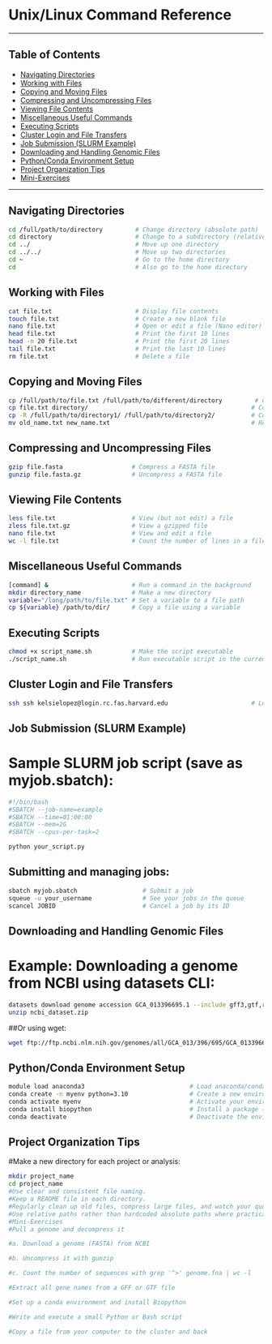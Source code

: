 # Unix/Linux Command Reference


---

## Table of Contents

- [Navigating Directories](#navigating-directories)
- [Working with Files](#working-with-files)
- [Copying and Moving Files](#copying-and-moving-files)
- [Compressing and Uncompressing Files](#compressing-and-uncompressing-files)
- [Viewing File Contents](#viewing-file-contents)
- [Miscellaneous Useful Commands](#miscellaneous-useful-commands)
- [Executing Scripts](#executing-scripts)
- [Cluster Login and File Transfers](#cluster-login-and-file-transfers)
- [Job Submission (SLURM Example)](#job-submission-slurm-example)
- [Downloading and Handling Genomic Files](#downloading-and-handling-genomic-files)
- [Python/Conda Environment Setup](#pythonconda-environment-setup)
- [Project Organization Tips](#project-organization-tips)
- [Mini-Exercises](#mini-exercises)

---

## Navigating Directories
```bash
cd /full/path/to/directory         # Change directory (absolute path)
cd directory                       # Change to a subdirectory (relative path)
cd ../                             # Move up one directory
cd ../../                          # Move up two directories
cd ~                               # Go to the home directory
cd                                 # Also go to the home directory 
```
## Working with Files
```bash
cat file.txt                       # Display file contents
touch file.txt                     # Create a new blank file
nano file.txt                      # Open or edit a file (Nano editor)
head file.txt                      # Print the first 10 lines
head -n 20 file.txt                # Print the first 20 lines
tail file.txt                      # Print the last 10 lines
rm file.txt                        # Delete a file
```
## Copying and Moving Files
```bash
cp /full/path/to/file.txt /full/path/to/different/directory         # Copy a file
cp file.txt directory/                                             # Copy to a subdirectory
cp -R /full/path/to/directory1/ /full/path/to/directory2/          # Copy directories recursively
mv old_name.txt new_name.txt                                       # Rename or move a file
```
## Compressing and Uncompressing Files
```bash
gzip file.fasta                   # Compress a FASTA file
gunzip file.fasta.gz              # Uncompress a FASTA file
```
## Viewing File Contents
```bash
less file.txt                     # View (but not edit) a file
zless file.txt.gz                 # View a gzipped file
nano file.txt                     # View and edit a file
wc -l file.txt                    # Count the number of lines in a file
```

## Miscellaneous Useful Commands
```bash
[command] &                       # Run a command in the background
mkdir directory_name              # Make a new directory
variable="/long/path/to/file.txt" # Set a variable to a file path
cp ${variable} /path/to/dir/      # Copy a file using a variable
```
## Executing Scripts
```bash
chmod +x script_name.sh           # Make the script executable
./script_name.sh                  # Run executable script in the current directory
```
## Cluster Login and File Transfers
```bash
ssh ssh kelsielopez@login.rc.fas.harvard.edu                       # Log onto the cluster
```
## Job Submission (SLURM Example)
# Sample SLURM job script (save as myjob.sbatch):

```bash
#!/bin/bash
#SBATCH --job-name=example
#SBATCH --time=01:00:00
#SBATCH --mem=2G
#SBATCH --cpus-per-task=2

python your_script.py
```

## Submitting and managing jobs:

```bash
sbatch myjob.sbatch                  # Submit a job
squeue -u your_username              # See your jobs in the queue
scancel JOBID                        # Cancel a job by its ID
```
## Downloading and Handling Genomic Files
# Example: Downloading a genome from NCBI using datasets CLI:

```bash
datasets download genome accession GCA_013396695.1 --include gff3,gtf,rna,cds,protein,genome,seq-report
unzip ncbi_dataset.zip
```

##Or using wget:

```bash
wget ftp://ftp.ncbi.nlm.nih.gov/genomes/all/GCA_013/396/695/GCA_013396695.1_name/xxx.fna.gz
```
## Python/Conda Environment Setup
```bash
module load anaconda3                             # Load anaconda/conda if required by the cluster
conda create -n myenv python=3.10                 # Create a new environment
conda activate myenv                              # Activate your environment
conda install biopython                           # Install a package (example)
conda deactivate                                  # Deactivate the environment
```

## Project Organization Tips
#Make a new directory for each project or analysis:
```bash
mkdir project_name
cd project_name
#Use clear and consistent file naming.
#Keep a README file in each directory.
#Regularly clean up old files, compress large files, and watch your quota.
#Use relative paths rather than hardcoded absolute paths where practical.
#Mini-Exercises
#Pull a genome and decompress it

#a. Download a genome (FASTA) from NCBI

#b. Uncompress it with gunzip

#c. Count the number of sequences with grep '^>' genome.fna | wc -l

#Extract all gene names from a GFF or GTF file

#Set up a conda environment and install Biopython

#Write and execute a small Python or Bash script

#Copy a file from your computer to the cluster and back
```
